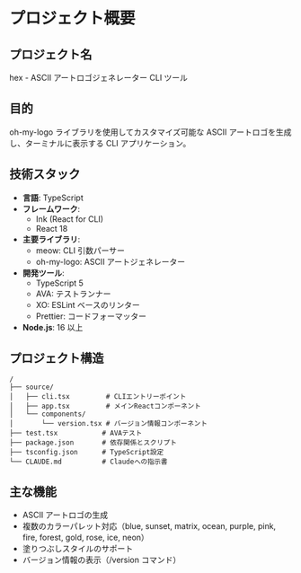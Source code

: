 # プロジェクト概要

## プロジェクト名

hex - ASCII アートロゴジェネレーター CLI ツール

## 目的

oh-my-logo ライブラリを使用してカスタマイズ可能な ASCII アートロゴを生成し、ターミナルに表示する CLI アプリケーション。

## 技術スタック

- **言語**: TypeScript
- **フレームワーク**:
  - Ink (React for CLI)
  - React 18
- **主要ライブラリ**:
  - meow: CLI 引数パーサー
  - oh-my-logo: ASCII アートジェネレーター
- **開発ツール**:
  - TypeScript 5
  - AVA: テストランナー
  - XO: ESLint ベースのリンター
  - Prettier: コードフォーマッター
- **Node.js**: 16 以上

## プロジェクト構造

```
/
├── source/
│   ├── cli.tsx         # CLIエントリーポイント
│   ├── app.tsx         # メインReactコンポーネント
│   └── components/
│       └── version.tsx # バージョン情報コンポーネント
├── test.tsx           # AVAテスト
├── package.json       # 依存関係とスクリプト
├── tsconfig.json      # TypeScript設定
└── CLAUDE.md          # Claudeへの指示書
```

## 主な機能

- ASCII アートロゴの生成
- 複数のカラーパレット対応（blue, sunset, matrix, ocean, purple, pink, fire, forest, gold, rose, ice, neon）
- 塗りつぶしスタイルのサポート
- バージョン情報の表示（/version コマンド）
